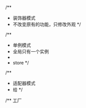 /**
 * 装饰器模式
 * 不改变原有的功能，只修改外观
 */

/**
 * 单例模式
 * 全局只有一个实例
 * 
 * store
 */


/**
 * 适配器模式
 * 给
 */

/**
工厂